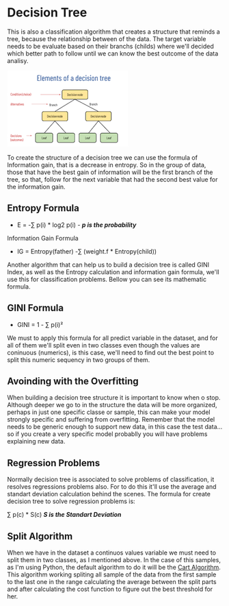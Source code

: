# Decision Tree

This is also a classification algorithm that creates a structure that reminds a tree, because the relationship between of the data. The target variable needs to be evaluate based on their branchs (childs) where we'll decided which better path to follow until we can know the best outcome of the data analisy.

![Decision Tree](img.png)

To create the structure of a decision tree we can use the formula of Information gain, that is a decrease in entropy. So in the group of data, those that have the best gain of information will be the first branch of the tree, so that, follow for the next variable that had the second best value for the information gain.

## Entropy Formula
- E = -∑ p(i) * log2 p(i) - ***p is the probability***

Information Gain Formula
- IG = Entropy(father) -∑ (weight.f * Entropy(child))

Another algorithm that can help us to build a decision tree is called GINI Index, as well as the Entropy calculation and information gain formula, we'll use this for classification problems. Bellow you can see its mathematic formula.

## GINI Formula
- GINI = 1 - ∑ p(i)²

We must to apply this formula for all predict variable in the dataset, and for all of them we'll split even in two classes even though the values are coninuous (numerics), is this case, we'll need to find out the best point to split this numeric sequency in two groups of them.

## Avoinding with the Overfitting
When building a decision tree structure it is important to know when o stop. Although deeper we go to in the structure the data will be more organized, perhaps in just one specific classe or sample, this can make your model strongly specific and suffering from overfitting. Remember that the model needs to be generic enough to support new data, in this case the test data... so if you create a very specific model probablly you will have problems explaining new data.

## Regression Problems
Normally decision tree is associated to solve problems of classification, it resolves regressions problems also. For to do this it'll use the average and standart deviation calculation behind the scenes.
The formula for create decision tree to solve regression problems is:

∑ p(c) * S(c) ***S is the Standart Deviation***

## Split Algorithm
When we have in the dataset a continuos values variable we must need to split them in two classes, as I mentioned above. In the case of this samples, as I'm using Python, the default algorithm to do it will be the [Cart Algorithm](https://www.geeksforgeeks.org/cart-classification-and-regression-tree-in-machine-learning/). This algorithm working spliting all sample of the data from the first sample to the last one in the range calculating the average between the split parts and after calculating the cost function to figure out the best threshold for her.